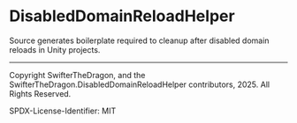 # DisabledDomainReloadHelper
Source generates boilerplate required to cleanup after disabled domain reloads in Unity projects.

---

Copyright SwifterTheDragon, and the SwifterTheDragon.DisabledDomainReloadHelper contributors, 2025. All Rights Reserved.

SPDX-License-Identifier: MIT
